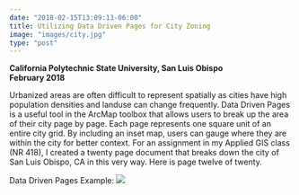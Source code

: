 ```yaml
---
date: "2018-02-15T13:09:13-06:00"
title: Utilizing Data Driven Pages for City Zoning
image: "images/city.jpg"
type: "post"
---
```

**California Polytechnic State University, San Luis Obispo**  
**February 2018**

Urbanized areas are often difficult to represent spatially as cities have high population densities and landuse can change frequently. Data Driven Pages is a useful tool in the ArcMap toolbox that allows users to break up the area of their city page by page. Each page represents one square unit of an entire city grid. By including an inset map, users can gauge where they are within the city for better context. For an assignment in my Applied GIS class (NR 418), I created a twenty page document that breaks down the city of San Luis Obispo, CA in this very way. Here is page twelve of twenty.

Data Driven Pages Example: ![](/images/ddp.png)